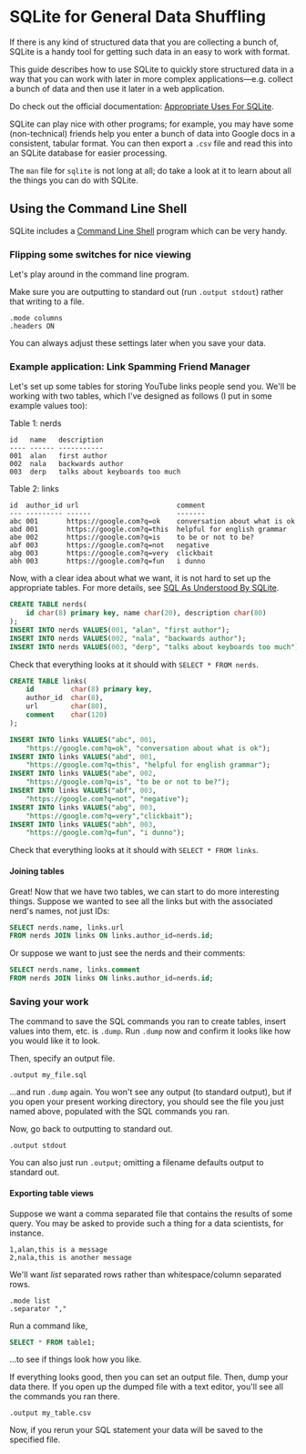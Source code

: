 SQLite for General Data Shuffling
=================================

If there is any kind of structured data that you are collecting a
bunch of, SQLite is a handy tool for getting such data in an easy to
work with format.

This guide describes how to use SQLite to quickly store structured
data in a way that you can work with later in more complex
applications&mdash;e.g. collect a bunch of data and then use it later
in a web application.

Do check out the official documentation: [Appropriate Uses For
SQLite](https://sqlite.org/whentouse.html).

SQLite can play nice with other programs; for example, you may have
some (non-technical) friends help you enter a bunch of data into
Google docs in a consistent, tabular format. You can then export a
`.csv` file and read this into an SQLite database for easier
processing.

The `man` file for `sqlite` is not long at all; do take a look at it
to learn about all the things you can do with SQLite.

Using the Command Line Shell
----------------------------

SQLite includes a [Command Line Shell](https://sqlite.org/cli.html)
program which can be very handy.

### Flipping some switches for nice viewing

Let's play around in the command line program.

Make sure you are outputting to standard out (run `.output stdout`)
rather that writing to a file.

```
.mode columns
.headers ON
```

You can always adjust these settings later when you save your data.

### Example application: Link Spamming Friend Manager

Let's set up some tables for storing YouTube links people send you.
We'll be working with two tables, which I've designed as follows (I
put in some example values too):

Table 1: nerds

```
id   name   description
---- ------ -----------
001  alan   first author
002  nala   backwards author
003  derp   talks about keyboards too much
```

Table 2: links

```
id  author_id url                        comment
--- --------- ------                     -------
abc 001       https://google.com?q=ok    conversation about what is ok
abd 001       https://google.com?q=this  helpful for english grammar
abe 002       https://google.com?q=is    to be or not to be?
abf 003       https://google.com?q=not   negative
abg 003       https://google.com?q=very  clickbait
abh 003       https://google.com?q=fun   i dunno
```

Now, with a clear idea about what we want, it is not hard to set up
the appropriate tables. For more details, see [SQL As Understood By
SQLite](https://www.sqlite.org/lang.html).

```sql
CREATE TABLE nerds(
    id char(8) primary key, name char(20), description char(80)
);
INSERT INTO nerds VALUES(001, "alan", "first author");
INSERT INTO nerds VALUES(002, "nala", "backwards author");
INSERT INTO nerds VALUES(003, "derp", "talks about keyboards too much");
```

Check that everything looks at it should with `SELECT * FROM nerds`.

```sql
CREATE TABLE links(
    id         char(8) primary key,
    author_id  char(8),
    url        char(80),
    comment    char(120)
);

INSERT INTO links VALUES("abc", 001,
    "https://google.com?q=ok", "conversation about what is ok");
INSERT INTO links VALUES("abd", 001,
    "https://google.com?q=this", "helpful for english grammar");
INSERT INTO links VALUES("abe", 002,
    "https://google.com?q=is", "to be or not to be?");
INSERT INTO links VALUES("abf", 003,
    "https://google.com?q=not", "negative");
INSERT INTO links VALUES("abg", 003,
    "https://google.com?q=very","clickbait");
INSERT INTO links VALUES("abh", 003,
    "https://google.com?q=fun", "i dunno");
```
Check that everything looks at it should with `SELECT * FROM links`.

#### Joining tables

Great! Now that we have two tables, we can start to do more
interesting things. Suppose we wanted to see all the links but with
the associated nerd's names, not just IDs:

```sql
SELECT nerds.name, links.url
FROM nerds JOIN links ON links.author_id=nerds.id;
```

Or suppose we want to just see the nerds and their comments:

```sql
SELECT nerds.name, links.comment
FROM nerds JOIN links ON links.author_id=nerds.id;
```

### Saving your work

The command to save the SQL commands you ran to create tables, insert
values into them, etc. is `.dump`. Run `.dump` now and confirm it
looks like how you would like it to look.

Then, specify an output file.

```
.output my_file.sql
```

...and run `.dump` again. You won't see any output (to standard
output), but if you open your present working directory, you should
see the file you just named above, populated with the SQL commands you
ran.

Now, go back to outputting to standard out.

```
.output stdout
```

You can also just run `.output`; omitting a filename defaults output
to standard out.

#### Exporting table views

Suppose we want a comma separated file that contains the results of
some query. You may be asked to provide such a thing for a data
scientists, for instance.

```
1,alan,this is a message
2,nala,this is another message
```

We'll want *list* separated rows rather than whitespace/column
separated rows.

```
.mode list
.separator ","
```
Run a command like,

```sql
SELECT * FROM table1;
```

...to see if things look how you like.

If everything looks good, then you can set an output file. Then, dump
your data there. If you open up the dumped file with a text editor,
you'll see all the commands you ran there.

```
.output my_table.csv
```

Now, if you rerun your SQL statement your data will be saved to the
specified file.
